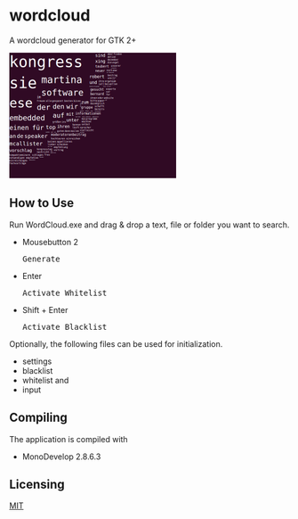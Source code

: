 # wordcloud
A wordcloud generator for GTK 2+

<img src="Example/screenshot.png" width="300"/>

## How to Use
Run WordCloud.exe and drag & drop a text, file or folder you want to search.

- Mousebutton 2<pre>Generate</pre>
- Enter<pre>Activate Whitelist</pre>
- Shift + Enter<pre>Activate Blacklist</pre>

Optionally, the following files can be used for initialization.

+ settings
+ blacklist
+ whitelist and
+ input

## Compiling
The application is compiled with

* MonoDevelop 2.8.6.3

## Licensing
[MIT](https://github.com/bernardtaubert/wordcloud/blob/master/LICENSE)

